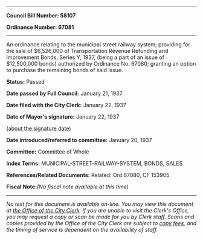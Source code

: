 

********

**Council Bill Number: 58107**
   
**Ordinance Number: 67081**
********

 An ordinance relating to the municipal street railway system; providing for the sale of $6,526,000 of Transportation Revenue Refunding and Improvement Bonds, Series Y, 1937, (being a part of an issue of $12,500,000 bonds) authorized by Ordinance No. 67080; granting an option to purchase the remaining bonds of said issue.

**Status:** Passed
   
**Date passed by Full Council:** January 21, 1937
   
**Date filed with the City Clerk:** January 22, 1937
   
**Date of Mayor's signature:** January 22, 1937
   
[(about the signature date)](/~public/approvaldate.htm)
   
   
   
**Date introduced/referred to committee:** January 20, 1937
   
**Committee:** Committee of Whole
   
   
**Index Terms:** MUNICIPAL-STREET-RAILWAY-SYSTEM, BONDS, SALES

**References/Related Documents:** Related: Ord 67080, CF 153905

**Fiscal Note:**_(No fiscal note available at this time)_
********

_No text for this document is available on-line. You may view this document at [the Office of the City Clerk](http://www.seattle.gov/leg/clerk/contactUs.htm). If you are unable to visit the Clerk's Office, you may request a copy or scan be made for you by Clerk staff. Scans and copies provided by the Office of the City Clerk are subject to [copy fees](http://clerk.seattle.gov/~public/clerkfees.htm), and the timing of service is dependent on the availability of staff._

